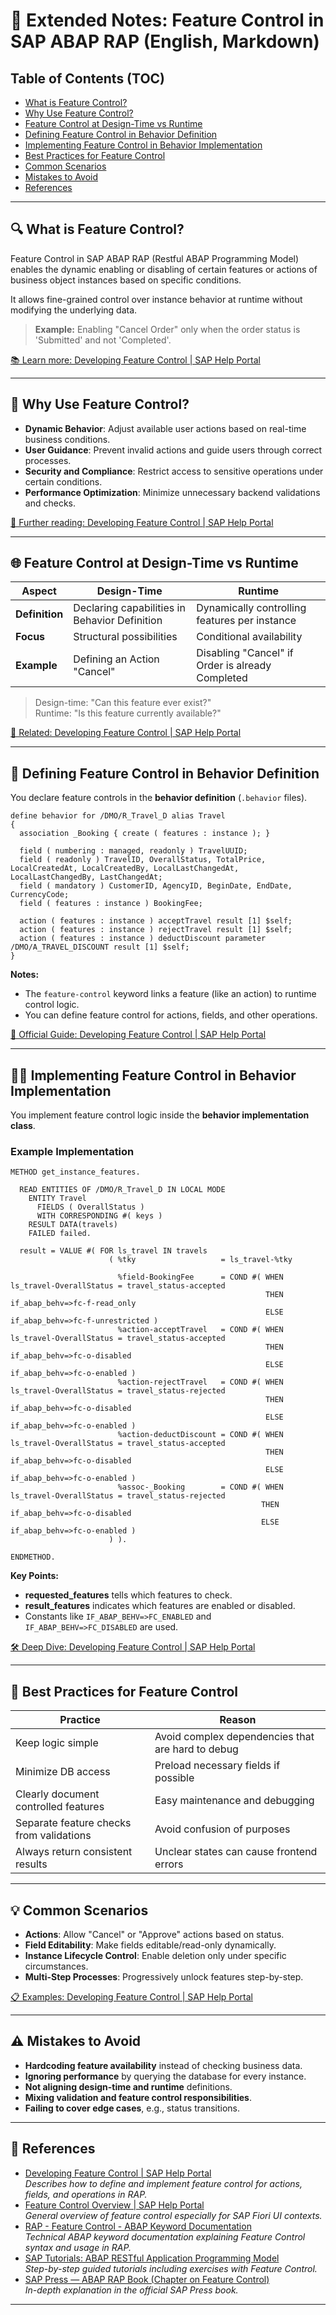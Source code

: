 # 📅 Extended Notes: Feature Control in SAP ABAP RAP (English, Markdown)

## Table of Contents (TOC)

- [What is Feature Control?](#what-is-feature-control)
- [Why Use Feature Control?](#why-use-feature-control)
- [Feature Control at Design-Time vs Runtime](#feature-control-at-design-time-vs-runtime)
- [Defining Feature Control in Behavior Definition](#defining-feature-control-in-behavior-definition)
- [Implementing Feature Control in Behavior Implementation](#implementing-feature-control-in-behavior-implementation)
- [Best Practices for Feature Control](#best-practices-for-feature-control)
- [Common Scenarios](#common-scenarios)
- [Mistakes to Avoid](#mistakes-to-avoid)
- [References](#references)

---

## 🔍 What is Feature Control?

Feature Control in SAP ABAP RAP (Restful ABAP Programming Model) enables the dynamic enabling or disabling of certain features or actions of business object instances based on specific conditions.

It allows fine-grained control over instance behavior at runtime without modifying the underlying data.

> **Example:** Enabling "Cancel Order" only when the order status is 'Submitted' and not 'Completed'.

[📚 Learn more: Developing Feature Control | SAP Help Portal](https://help.sap.com/docs/abap-cloud/abap-rap/developing-feature-control)

---

## 🎉 Why Use Feature Control?

- **Dynamic Behavior**: Adjust available user actions based on real-time business conditions.
- **User Guidance**: Prevent invalid actions and guide users through correct processes.
- **Security and Compliance**: Restrict access to sensitive operations under certain conditions.
- **Performance Optimization**: Minimize unnecessary backend validations and checks.

[📖 Further reading: Developing Feature Control | SAP Help Portal](https://help.sap.com/docs/abap-cloud/abap-rap/developing-feature-control)

---

## 🌐 Feature Control at Design-Time vs Runtime

| Aspect         | Design-Time                                   | Runtime                                          |
| -------------- | --------------------------------------------- | ------------------------------------------------ |
| **Definition** | Declaring capabilities in Behavior Definition | Dynamically controlling features per instance    |
| **Focus**      | Structural possibilities                      | Conditional availability                         |
| **Example**    | Defining an Action "Cancel"                   | Disabling "Cancel" if Order is already Completed |

> Design-time: "Can this feature ever exist?"\
> Runtime: "Is this feature currently available?"

[🔗 Related: Developing Feature Control | SAP Help Portal](https://help.sap.com/docs/abap-cloud/abap-rap/developing-feature-control)

---

## 🔧 Defining Feature Control in Behavior Definition

You declare feature controls in the **behavior definition** (`.behavior` files).

```abap
define behavior for /DMO/R_Travel_D alias Travel
{
  association _Booking { create ( features : instance ); }

  field ( numbering : managed, readonly ) TravelUUID;
  field ( readonly ) TravelID, OverallStatus, TotalPrice, LocalCreatedAt, LocalCreatedBy, LocalLastChangedAt, LocalLastChangedBy, LastChangedAt;
  field ( mandatory ) CustomerID, AgencyID, BeginDate, EndDate, CurrencyCode;
  field ( features : instance ) BookingFee;

  action ( features : instance ) acceptTravel result [1] $self;
  action ( features : instance ) rejectTravel result [1] $self;
  action ( features : instance ) deductDiscount parameter /DMO/A_TRAVEL_DISCOUNT result [1] $self;
}
```

**Notes:**

- The `feature-control` keyword links a feature (like an action) to runtime control logic.
- You can define feature control for actions, fields, and other operations.

[📑 Official Guide: Developing Feature Control | SAP Help Portal](https://help.sap.com/docs/abap-cloud/abap-rap/developing-feature-control)

---

## 👩‍💼 Implementing Feature Control in Behavior Implementation

You implement feature control logic inside the **behavior implementation class**.

### Example Implementation

```abap
METHOD get_instance_features.

  READ ENTITIES OF /DMO/R_Travel_D IN LOCAL MODE
    ENTITY Travel
      FIELDS ( OverallStatus )
      WITH CORRESPONDING #( keys )
    RESULT DATA(travels)
    FAILED failed.

  result = VALUE #( FOR ls_travel IN travels
                      ( %tky                   = ls_travel-%tky

                        %field-BookingFee      = COND #( WHEN ls_travel-OverallStatus = travel_status-accepted
                                                         THEN if_abap_behv=>fc-f-read_only
                                                         ELSE if_abap_behv=>fc-f-unrestricted )
                        %action-acceptTravel   = COND #( WHEN ls_travel-OverallStatus = travel_status-accepted
                                                         THEN if_abap_behv=>fc-o-disabled
                                                         ELSE if_abap_behv=>fc-o-enabled )
                        %action-rejectTravel   = COND #( WHEN ls_travel-OverallStatus = travel_status-rejected
                                                         THEN if_abap_behv=>fc-o-disabled
                                                         ELSE if_abap_behv=>fc-o-enabled )
                        %action-deductDiscount = COND #( WHEN ls_travel-OverallStatus = travel_status-accepted
                                                         THEN if_abap_behv=>fc-o-disabled
                                                         ELSE if_abap_behv=>fc-o-enabled )
                        %assoc-_Booking        = COND #( WHEN ls_travel-OverallStatus = travel_status-rejected
                                                        THEN if_abap_behv=>fc-o-disabled
                                                        ELSE if_abap_behv=>fc-o-enabled )
                      ) ).

ENDMETHOD.

```

**Key Points:**

- **requested_features** tells which features to check.
- **result_features** indicates which features are enabled or disabled.
- Constants like `IF_ABAP_BEHV=>FC_ENABLED` and `IF_ABAP_BEHV=>FC_DISABLED` are used.

[🛠️ Deep Dive: Developing Feature Control | SAP Help Portal](https://help.sap.com/docs/abap-cloud/abap-rap/developing-feature-control)

---

## 🔄 Best Practices for Feature Control

| Practice                                 | Reason                                            |
| ---------------------------------------- | ------------------------------------------------- |
| Keep logic simple                        | Avoid complex dependencies that are hard to debug |
| Minimize DB access                       | Preload necessary fields if possible              |
| Clearly document controlled features     | Easy maintenance and debugging                    |
| Separate feature checks from validations | Avoid confusion of purposes                       |
| Always return consistent results         | Unclear states can cause frontend errors          |

---

## 💡 Common Scenarios

- **Actions**: Allow "Cancel" or "Approve" actions based on status.
- **Field Editability**: Make fields editable/read-only dynamically.
- **Instance Lifecycle Control**: Enable deletion only under specific circumstances.
- **Multi-Step Processes**: Progressively unlock features step-by-step.

[📋 Examples: Developing Feature Control | SAP Help Portal](https://help.sap.com/docs/abap-cloud/abap-rap/developing-feature-control)

---

## ⚠️ Mistakes to Avoid

- **Hardcoding feature availability** instead of checking business data.
- **Ignoring performance** by querying the database for every instance.
- **Not aligning design-time and runtime** definitions.
- **Mixing validation and feature control responsibilities**.
- **Failing to cover edge cases**, e.g., status transitions.

---

## 🔗 References

- [Developing Feature Control | SAP Help Portal](https://help.sap.com/docs/abap-cloud/abap-rap/developing-feature-control)\
  *Describes how to define and implement feature control for actions, fields, and operations in RAP.*
- [Feature Control Overview | SAP Help Portal](https://help.sap.com/docs/btp/sap-business-application-studio/feature-control)\
  *General overview of feature control especially for SAP Fiori UI contexts.*
- [RAP - Feature Control - ABAP Keyword Documentation](https://help.sap.com/doc/abapdocu_latest_index_htm/latest/en-US/index.htm?file=abaprap_feature_control.htm)\
  *Technical ABAP keyword documentation explaining Feature Control syntax and usage in RAP.*
- [SAP Tutorials: ABAP RESTful Application Programming Model](https://developers.sap.com/group.abap-env-restful-application-programming.html)\
  *Step-by-step guided tutorials including exercises with Feature Control.*
- [SAP Press — ABAP RAP Book (Chapter on Feature Control)](https://www.sap-press.com/abap-restful-application-programming-model_5085/)\
  *In-depth explanation in the official SAP Press book.*

---